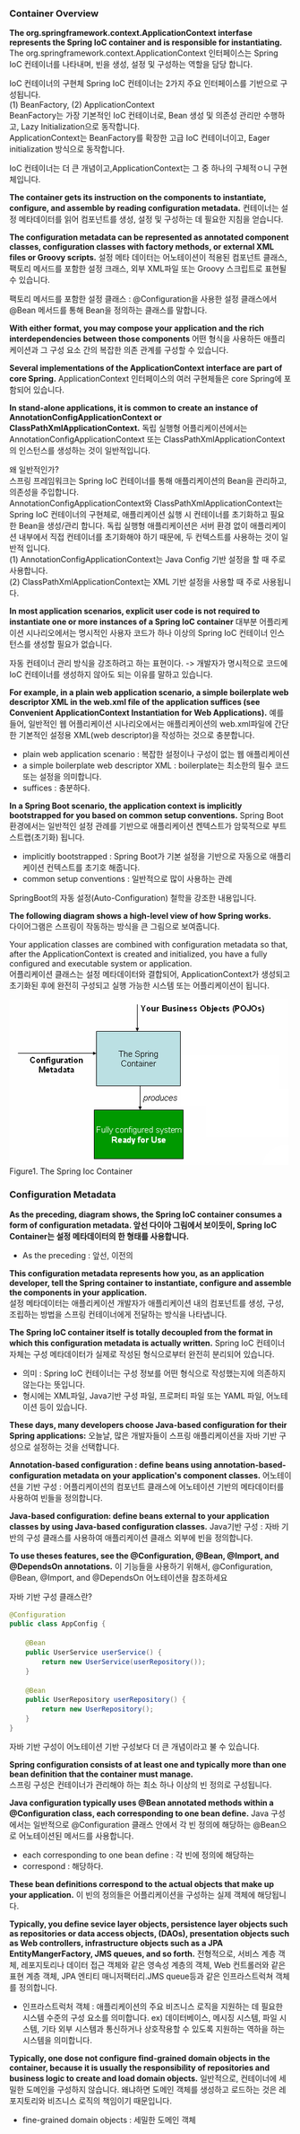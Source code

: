 ### Container Overview

**The org.springframework.context.ApplicationContext interfase represents the Spring IoC container and is 
responsible for instantiating.**
The org.springframework.context.ApplicationContext 인터페이스는 Spring IoC 컨테이너를 나타내며, 빈을 생성, 설정 및 구성하는 역할을 담당 합니다.

IoC 컨테이너의 구현체
Spring IoC 컨테이너는 2가지 주요 인터페이스를 기반으로 구성됩니다.  
(1) BeanFactory, (2) ApplicationContext  
BeanFactory는 가장 기본적인 IoC 컨테이너로, Bean 생성 및 의존성 관리만 수행하고, Lazy Initialization으로 동작합니다.  
ApplicationContext는 BeanFactory를 확장한 고급 IoC 컨테이너이고, Eager initialization 방식으로 동작합니다.  

IoC 컨테이너는 더 큰 개념이고,ApplicationContext는 그 중 하나의 구체적ㅇ니 구현체입니다. 

**The container gets its instruction on the components to instantiate, configure, and assemble by reading 
configuration metadata.** 
컨테이너는 설정 메타데이터를 읽어 컴포넌트를 생성, 설정 및 구성하는 데 필요한 지침을 얻습니다.


**The configuration metadata can be represented as annotated component classes, configuration classes with factory 
methods, or external XML files or Groovy scripts.**
설정 메타 데이터는 어노테이션이 적용된 컴포넌트 클래스, 팩토리 메서드를 포함한 설정 크래스, 외부 XML파일 또는 Groovy 스크립트로 표현될 수 있습니다.


팩토리 메서드를 포함한 설정 클래스 : @Configuration을 사용한 설정 클래스에서 @Bean 메서드를 통해 Bean을 정의하는 클래스를 말합니다. 


**With either format, you may compose your application and the rich interdependencies between those components**
어떤 형식을 사용하든 애플리케이션과 그 구성 요소 간의 복잡한 의존 관계를 구성할 수 있습니다.  

**Several implementations of the ApplicationContext interface are part of core Spring.**
ApplicationContext 인터페이스의 여러 구현체들은 core Spring에 포함되어 있습니다.  

**In stand-alone applications, it is common to create an instance of AnnotationConfigApplicationContext or 
ClassPathXmlApplicationContext.**
독립 실행형 어플리케이션에서는 AnnotationConfigApplicationContext 또는 ClassPathXmlApplicationContext의 인스턴스를 생성하는 것이 일반적입니다.


왜 일반적인가?  
스프링 프레임워크는 Spring IoC 컨테이너를 통해 애플리케이션의 Bean을 관리하고, 의존성을 주입합니다.  
AnnotationConfigApplicationContext와 ClassPathXmlApplicationContext는 Spring IoC 컨테이너의 구현체로, 애플리케이션 싫행 시 컨테이너를 초기화하고 
필요한 Bean을 생성/관리 합니다. 독립 실행형 애플리케이션은 서버 환경 없이 애플리케이션 내부에서 직접 컨테이너를 초기화해야 하기 때문에, 두 컨텍스트를 사용하는 것이 일반적 입니다.  
(1) AnnotationConfigApplicationContext는 Java Config 기반 설정을 할 때 주로 사용합니다.  
(2) ClassPathXmlApplicationContext는 XML 기반 설정을 사용할 때 주로 사용됩니다.  

**In most application scenarios, explicit user code is not required to instantiate one or more instances of a Spring IoC container**
대부분 어플리케이션 시나리오에서는 명시적인 사용자 코드가 하나 이상의 Spring IoC 컨테이너 인스턴스를 생성할 필요가 없습니다.  

자동 컨테이너 관리 방식을 강조하려고 하는 표현이다. -> 개발자가 명시적으로 코드에 IoC 컨테이너를 생성하지 않아도 되는 이유를 말하고 있습니다.


**For example, in a plain web application scenario, a simple boilerplate web descriptor XML in the web.xml file of the 
application suffices (see Convenient ApplicationContext Instantiation for Web Applications).**
예를 들어, 일반적인 웹 어플리케이션 시나리오에서는 애플리케이션의 web.xml파일에 간단한 기본적인 설정용 XML(web descriptor)을 작성하는 것으로 충분합니다.  

- plain web application scenario : 복잡한 설정이나 구성이 없는 웹 애플리케이션
- a simple boilerplate web descriptor XML : boilerplate는 최소한의 필수 코드 또는 설정을 의미합니다.  
- suffices : 충분하다.


**In a Spring Boot scenario, the application context is implicitly bootstrapped for you based on common setup 
conventions.**
Spring Boot 환경에서는 일반적인 설정 관례를 기반으로 애플리케이션 켄텍스트가 암묵적으로 부트스트랩(초기화) 됩니다.

- implicitly bootstrapped : Spring Boot가 기본 설정을 기반으로 자동으로 애플리케이션 컨텍스트를 초기호 해줍니다.  
- common setup conventions : 일반적으로 많이 사용하는 관례  

SpringBoot의 자동 설정(Auto-Configuration) 철학을 강조한 내용입니다. 


**The following diagram shows a high-level view of how Spring works.**  
다이어그램은 스프링이 작동하는 방식을 큰 그림으로 보여줍니다.


Your application classes are combined with configuration metadata so that, after the ApplicationContext is created 
and initialized, you have a fully configured and executable system or application.  
어플리케이션 클래스는 설정 메타데이터와 결합되어, ApplicationContext가 생성되고 초기화된 후에 완전히 구성되고 실행 가능한 시스템 또는 어플리케이션이 됩니다.  


![img.png](img.png)
Figure1. The Spring Ioc Container


### Configuration Metadata
**As the preceding, diagram shows, the Spring IoC container consumes a form of configuration metadata.
앞선 다이아 그림에서 보이듯이, Spring IoC Container는 설정 메타데이터의 한 형태를 사용합니다.**  

- As the preceding : 앞선, 이전의


**This configuration metadata represents how you, as an application developer, tell the Spring container to 
instantiate, configure and assemble the components in your application.**  
설정 메타데이터는 애플리케이션 개발자가 애플리케이션 내의 컴포넌트를 생성, 구성, 조립하는 방법을 스프링 컨테이너에게 전달하는 방식을 나타냅니다.


**The Spring IoC container itself is totally decoupled from the format in which this configuration metadata is 
actually written.**
Spring IoC 컨테이너 자체는 구성 메타데이터가 실제로 작성된 형식으로부터 완전히 분리되어 있습니다.  

- 의미 : Spring IoC 컨테이너는 구성 정보를 어떤 형식으로 작성했는지에 의존하지 않는다는 뜻입니다.  
- 형시에는 XML파일, Java기반 구성 파일, 프로퍼티 파일 또는 YAML 파일, 어노테이션 등이 있습니다.  


**These days, many developers choose Java-based configuration for their Spring applications:**
오늘날, 많은 개발자들이 스프링 애플리케이션을 자바 기반 구성으로 설정하는 것을 선택합니다.


**Annotation-based configuration : define beans using annotation-based-configuration metadata on your application's 
component classes.**
어노테이션을 기반 구성 : 어플리케이션의 컴포넌트 클래스에 어노테이션 기반의 메타데이터를 사용하여 빈들을 정의합니다.


**Java-based configuration: define beans external to your application classes by using Java-based configuration 
classes.**
Java기반 구성 : 자바 기반의 구성 클래스를 사용하여 애플리케이션 클래스 외부에 빈을 정의합니다.


**To use theses features, see the @Configuration, @Bean, @Import, and @DependsOn annotations.**
이 기능들을 사용하기 위해서, @Configuration, @Bean, @Import, and @DependsOn 어노테이션을 참조하세요


자바 기반 구성 클래스란?  
```java
@Configuration
public class AppConfig {

    @Bean
    public UserService userService() {
        return new UserService(userRepository());
    }

    @Bean
    public UserRepository userRepository() {
        return new UserRepository();
    }
}
```
자바 기반 구성이 어노테이션 기반 구성보다 더 큰 개념이라고 불 수 있습니다.  


**Spring configuration consists of at least one and typically more than one bean definition that the container 
must manage.**  
스프링 구성은 컨테이너가 관리해야 하는 최소 하나 이상의 빈 정의로 구성됩니다.  


**Java configuration typically uses @Bean annotated methods within a @Configuration class, each corresponding to one 
bean define.** 
Java 구성에서는 일반적으로 @Configuration 클래스 안에서 각 빈 정의에 해당하는 @Bean으로 어노테이션된 메서드를 사용합니다.  

- each corresponding to one bean define : 각 빈에 정의에 해당하는 
- correspond : 해당하다.


**These bean definitions correspond to the actual objects that make up your application.**
이 빈의 정의들은 어플리케이션을 구성하는 실제 객체에 해당됩니다.  


**Typically, you define sevice layer objects, persistence layer objects such as repositories or data access objects,
(DAOs), presentation objects such as Web controllers, infrastructure objects such as a JPA EntityMangerFactory, JMS 
queues, and so forth.**
전형적으로, 서비스 계층 객체, 레포지토리나 데이터 접근 객체와 같은 영속성 계층의 객체, Web 컨트롤러와 같은 표현 계층 객체, JPA 엔티티 매니저팩터리.JMS queue등과 같은 인프라스트럭쳐 
객체를 정의합니다.

- 인프라스트럭처 객체 : 애플리케이션의 주요 비즈니스 로직을 지원하는 데 필요한 시스템 수준의 구성 요소를 의미합니다.
ex) 데이터베이스, 메시징 시스템, 파일 시스템, 기타 외부 시스템과 통신하거나 상호작용할 수 있도록 지원하는 역하을 하는 시스템을 의미합니다.  


**Typically, one dose not configure find-grained domain objects in the container, because it is usually the 
responsibility of repositories and business logic to create and load domain objects.**
일반적으로, 컨테이너에 세밀한 도메인을 구성하지 않습니다. 왜냐하면 도메인 객체를 생성하고 로드하는 것은 레포지토리와 비즈니스 로직의 책임이기 때문입니다.


- fine-grained domain objects : 세밀한 도메인 객체

